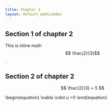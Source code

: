 ```yaml
---
title: Chapter 2
layout: default_pdeSideBar
---
```


<!---
#+startup: showall
#+options: num:0
#+OPTIONS: html-style:nil

#+latex_header: \newcommand{\Sig}{\Sigma}
#+latex_header: \newcommand{\Om}{\Omega}
#+latex_header: \newcommand{\om}{\omega}
#+latex_header: \newcommand{\Gm}{\Gamma}
#+latex_header: \newcommand{\tor}{\rightarrow}
#+latex_header: \newcommand{\R}{\mathbf{R}}
#+latex_header: \newcommand{\p}{\partial}
#+latex_header: \newcommand{\nl}{\nabla}
#+latex_header: \newcommand{\Dt}{\Delta}
#+latex_header: \newcommand{\dt}{\delta}
#+latex_header: \newcommand{\ep}{\epsilon}
#+latex_header: \newcommand{\vp}{\varphi}
#+latex_header: \newcommand{\ve}{\mathbf{\varepsilon}}
#+latex_header: \newcommand{\ml}{\left[\begin{array}}
#+latex_header: \newcommand{\mr}{\end{array}\right]}
#+latex_header: \newcommand{\divc}{\mathbf{div}}
--->


## Section 1 of chapter 2

This is inline math $$ \frac{2}{3}$$. 


## Section 2 of chapter 2

$$
\frac{2}{3} = 5
$$


\begin{equation}
\nabla \cdot u =0
\end{equation}

